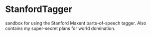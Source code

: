 StanfordTagger
==============

sandbox for using the Stanford Maxent parts-of-speech tagger. Also contains my super-secret plans for world domination.